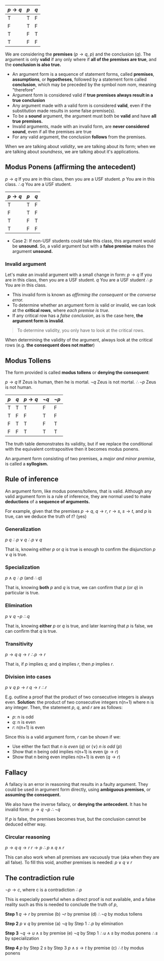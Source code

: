 | $p \rightarrow q$ | $p$ | $q$ |
| ----------------- | --- | --- |
| T                 | T   | F   |
| F                 | T   | F   |
| T                 | F   | T   |
| T                 | F   | F   |

We are considering the **premises** ($p \rightarrow q$, $p$) and the conclusion ($q$). The argument is only **valid** if any only where if **all of the premises are true**, and the **conclusion is also true.**

- An argument form is a sequence of statement forms, called **premises**, **assumptions**, or **hypotheses**, followed by a statement form called **conclusion**, which may be preceded by the symbol nom nom, meaning "therefore"
- Argument form is considered valid if **true premises always result in a true conclusion**
- Any argument made with a valid form is considered **valid**, even if the substitution made results in some false premise(s). 
- To be a **sound** argument, the argument must both be **valid** and have **all true premises.**
- Invalid arguments, made with an invalid form, are **never considered sound**, even if all the premises are true
- For any valid argument, the conclusion **follows** from the premises. 

When we are talking about *validity*, we are talking about its form; when we are talking about *soundness*, we are talking about it's applications. 

## Modus Ponens (affirming the antecedent)

$p \rightarrow q$      If  you are in this class, then you are a USF student.
$p$             You are in this class.
$\therefore q$          You are a USF student.

| $p \rightarrow q$ | $p$ | $q$ |
| ----------------- | --- | --- |
| T                 | T   | F   |
| F                 | T   | F   |
| T                 | F   | T   |
| T                 | F   | F   |

- Case 2: If non-USF students could take this class, this argument would be **unsound.** 
So, a valid argument but with a **false premise** makes the argument **unsound.**

### Invalid argument
Let's make an invalid argument with a small change in form: 
$p \rightarrow q$      If  you are in this class, then you are a USF student.
$q$             You are a USF student
$\therefore p$          You are in this class.

- This invalid form is known as *affirming the consequent* or the *converse error.*
- To determine whether an argument form is valid or invalid, we can look at the **critical rows**, where *each premise is true.*
- If any critical row has a *false conclusion*, as is the case here, **the argument form is invalid**.

> To determine validity, you only have to look at the critical rows.

When determining the validity of the argument, always look at the critical rows (e.g. **the consequent does not matter**)

## Modus Tollens
The form provided is called **modus tollens** or **denying the consequent**: 

$p \rightarrow q$              If Zeus is human, then he is mortal.
$\lnot q$                   Zeus is not mortal.
$\therefore \lnot p$               Zeus is not human.

| $p$ | $q$ | $p \rightarrow q$ | $\lnot q$ | $\lnot p$ |
| --- | --- | ----------------- | --------- | --------- |
| T   | T   | T                 | F         | F         |
| T   | F   | F                 | T         | F         |
| F   | T   | T                 | F         | T         |
| F   | F   | T                 | T         | T          |

The truth table demonstrates its validity, but if we replace the conditional with the equivalent contrapositive then it becomes modus ponens.

An argument form consisting of two premises, a *major and minor premise*, is called a **syllogism.**

## Rule of inference
An argument form, like modus ponens/tollens, that is valid. Although any valid argument form is a rule of inference, they are normal used to make **deductions** of a **sequence of arguments.**

For example, given that the premises $p \rightarrow q$, $q \rightarrow r$, $r \rightarrow s$, $s \rightarrow t$, and $p$ is true, can we deduce the truth of $t$? (yes)

### Generalization
$p$                             $q$
$\therefore p \lor q$                    $\therefore p \lor q$

That is, knowing either $p$ or $q$ is true is enough to confirm the disjunction $p \lor q$ is true.

### Specialization
$p \land q$
$\therefore p$ (and $\therefore q$)

That is, knowing **both** $p$ and $q$ is true, we can confirm that $p$ (or $q$) in particular is true.

### Elimination
$p \lor q$ 
$\lnot p$ 
$\therefore q$

That is, knowing **either** $p$ or $q$ is true, and later learning that $p$ is false, we can confirm that $q$ is true. 

### Transitivity
$p \rightarrow q$ 
$q \rightarrow r$
$\therefore p \rightarrow r$ 

That is, if $p$ implies $q$; and $q$ implies $r$, then $p$ implies $r$. 

### Division into cases
$p \lor q$
$p \rightarrow r$
$q \rightarrow r$
$\therefore r$

E.g. outline a proof that the product of two consecutive integers is always even. 
**Solution**: the product of two consecutive integers n(n+1) where n is any integer. Then, the statement $p$, $q$, and $r$ are as follows: 
- $p$: n is odd
- $q$: n is even
- $r$: n(n+1) is even

Since this is a valid argument form, $r$ can be shown if we: 
- Use either the fact that *n is even* ($q$) or ($\lor$) *n is odd* ($p$)
- Show that n being odd implies n(n+1) is even ($p \rightarrow r$) 
- Show that n being even implies n(n+1) is even ($q \rightarrow r$)

## Fallacy
A fallacy is an error in reasoning that results in a faulty argument. They could be used in argument form directly, using **ambiguous premises**, or **assuming the consequent.**

We also have the inverse fallacy, or **denying the antecedent.** It has he invalid form: 
$p \rightarrow q$
$\lnot p$
$\therefore \lnot q$

If $p$ is false, the premises becomes true, but the conclusion cannot be deduced either way.

### Circular reasoning
$p \rightarrow q$
$q \rightarrow r$
$r \rightarrow p$
$\therefore p \land q \land r$

This can also work when all premises are vacuously true (aka when they are all false). To fill this void, another premises is needed: $p \lor q \lor r$

## The contradiction rule
$\lnot p \rightarrow c$, where c is a contradiction
$\therefore p$

This is especially powerful when a direct proof is not available, and a false reality such as this is needed to conclude the truth of $p$,


**Step 1**
$q \rightarrow r$    by premise (b)
$\lnot r$         by premise (d)
$\therefore \lnot q$      by modus tollens

**Step 2**
$p \lor q$       by premise (a)
$\lnot q$          by Step 1
$\therefore p$         by elimination

**Step 3**
$\lnot q \rightarrow u \land s$  by premise (e)
$\lnot q$               by Step 1
$\therefore u \land s$        by modus ponens
$\therefore s$              by specialization

**Step 4**
$p$                   by Step 2
$s$                   by Step 3
$p \land s \rightarrow t$      by premise (c)
$\therefore t$                by modus ponens
